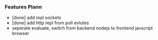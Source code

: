 ### Features Plann
- [done] add repl sockets
- [done] add http repl from poll evlutes
- seperate evaluate, switch from backend nodejs to frontend javscript browser
